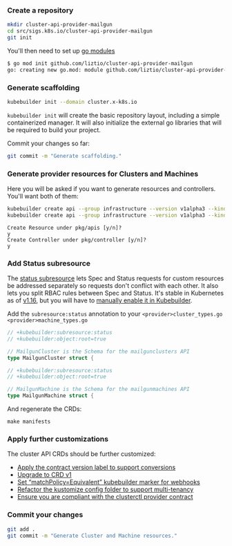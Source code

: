 ### Create a repository

```bash
mkdir cluster-api-provider-mailgun
cd src/sigs.k8s.io/cluster-api-provider-mailgun
git init
```

You'll then need to set up [go modules][gomod]

```bash
$ go mod init github.com/liztio/cluster-api-provider-mailgun
go: creating new go.mod: module github.com/liztio/cluster-api-provider-mailgun
```
[gomod]: https://github.com/golang/go/wiki/Modules#how-to-define-a-module

### Generate scaffolding

```bash
kubebuilder init --domain cluster.x-k8s.io
```

`kubebuilder init` will create the basic repository layout, including a simple containerized manager.
It will also initialize the external go libraries that will be required to build your project.

Commit your changes so far:

```bash
git commit -m "Generate scaffolding."
```

### Generate provider resources for Clusters and Machines

Here you will be asked if you want to generate resources and controllers.
You'll want both of them:

```bash
kubebuilder create api --group infrastructure --version v1alpha3 --kind MailgunCluster
kubebuilder create api --group infrastructure --version v1alpha3 --kind MailgunMachine
```

```
Create Resource under pkg/apis [y/n]?
y
Create Controller under pkg/controller [y/n]?
y
```

### Add Status subresource

The [status subresource][status] lets Spec and Status requests for custom resources be addressed separately so requests don't conflict with each other.
It also lets you split RBAC rules between Spec and Status.
It's stable in Kubernetes as of [v1.16][rbac], but you will have to [manually enable it in Kubebuilder][kbstatus].

Add the `subresource:status` annotation to your `<provider>cluster_types.go` `<provider>machine_types.go`

```go
// +kubebuilder:subresource:status
// +kubebuilder:object:root=true

// MailgunCluster is the Schema for the mailgunclusters API
type MailgunCluster struct {
```

```go
// +kubebuilder:subresource:status
// +kubebuilder:object:root=true

// MailgunMachine is the Schema for the mailgunmachines API
type MailgunMachine struct {
```

And regenerate the CRDs:
```shell
make manifests
```

[status]:  https://kubernetes.io/docs/tasks/access-kubernetes-api/custom-resources/custom-resource-definitions/#status-subresource
[rbac]: https://kubernetes.io/docs/reference/generated/kubernetes-api/v1.16/#customresourcesubresources-v1beta1-apiextensions-k8s-io
[kbstatus]: https://book.kubebuilder.io/reference/generating-crd.html?highlight=status#status

### Apply further customizations

The cluster API CRDs should be further customized:

- [Apply the contract version label to support conversions](../v1alpha2-to-v1alpha3.md#apply-the-contract-version-label-clusterx-k8sioversion-version1_version2_version3-to-your-crds)
- [Upgrade to CRD v1](../v1alpha2-to-v1alpha3.md#upgrade-to-crd-v1)
- [Set “matchPolicy=Equivalent” kubebuilder marker for webhooks](../v1alpha2-to-v1alpha3.md#add-matchpolicyequivalent-kubebuilder-marker-in-webhooks)
- [Refactor the kustomize config folder to support multi-tenancy](../v1alpha2-to-v1alpha3.md#refactor-kustomize-config-folder-to-support-multi-tenancy-when-using-webhooks)
- [Ensure you are compliant with the clusterctl provider contract](../../../clusterctl/provider-contract.md#components-yaml)

### Commit your changes

```bash
git add .
git commit -m "Generate Cluster and Machine resources."
```

